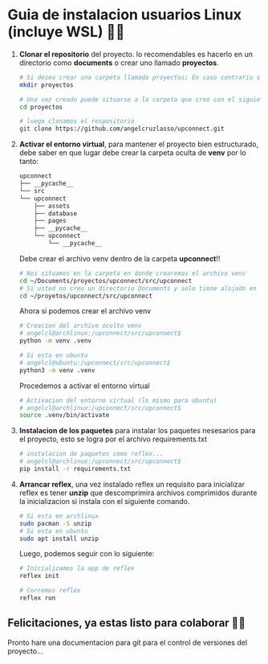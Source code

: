 # Guia de instalacion usuarios Linux (incluye WSL) 🐧📁

1. **Clonar el repositorio** del proyecto. lo recomendables es hacerlo en un directorio como **documents** o crear uno llamado **proyectos**.

    ```bash
    # Si desea crear una carpeta llamada proyectos; En caso contrario solo clone el repositorio como se muestra mas adelante
    mkdir proyectos

    # Una vez creado puede situarse a la carpeta que creo con el siguiente comando
    cd proyectos

    # luego clonamos el respositorio
    git clone https://github.com/angelcruzlasso/upconnect.git
    ```

2. **Activar el entorno virtual**, para mantener el proyecto bien estructurado, debe saber en que lugar debe crear la carpeta oculta de **venv** por lo tanto:

    ```bash
    upconnect
    ├── __pycache__
    └── src
    └── upconnect
        ├── assets
        ├── database
        ├── pages
        ├── __pycache__
        └── upconnect
            └── __pycache__
    ```

    Debe crear el archivo venv dentro de la carpeta **upconnect**!!

    ```bash
    # Nos situamos en la carpeta en donde crearemos el archivo venv
    cd ~/Documents/proyectos/upconnect/src/upconnect
    # Si usted no creo un directorio Documents y solo tiene alojado en su usuario la carpeta proyectos (usuarios WSL)
    cd ~/proyetos/upconnect/src/upconnect
    ```

    Ahora si podemos crear el archivo venv

    ```bash
    # Creacion del archivo oculto venv
    # angelcl@archlinux:/upconnect/src/upconnect$
    python -m venv .venv

    # Si esta en ubuntu
    # angelcl@ubuntu:/upconnect/src/upconnect$
    python3 -m venv .venv
    ```

    Procedemos a activar el entorno virtual

    ```bash
    # Activacion del entorno virtual (lo mismo para ubuntu)
    # angelcl@archlinux:/upconnect/src/upconnect$
    source .venv/bin/activate
    ```

3. **Instalacion de los paquetes** para instalar los paquetes nesesarios para el proyecto, esto se logra por el archivo requirements.txt

   ```bash
   # instalacion de paquetes como reflex...
   # angelcl@archlinux:/upconnect/src/upconnect$
   pip install -r requirements.txt
   ```

4. **Arrancar reflex**, una vez instalado reflex un requisito para inicializar  reflex es tener **unzip** que descomprimira archivos comprimidos durante la inicializacion si instala con el siguiente comando.

    ```bash
    # Si esta en archlinux
    sudo pacman -S unzip
    # Si esta en ubuntu
    sudo apt install unzip
    ```

    Luego, podemos seguir con lo siguiente:

    ```bash
    # Inicializamos la app de reflex
    reflex init

    # Corremos reflex
    reflex run
    ```

## Felicitaciones, ya estas listo para colaborar 👏🏼

Pronto hare una documentacion para git para el control de versiones del proyecto...

